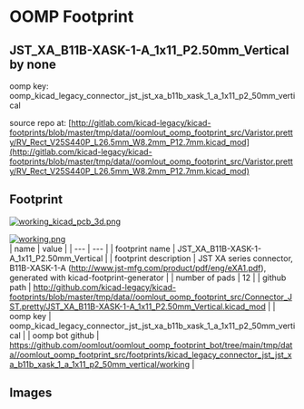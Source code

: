# OOMP Footprint  
## JST_XA_B11B-XASK-1-A_1x11_P2.50mm_Vertical  by none  
  
oomp key: oomp_kicad_legacy_connector_jst_jst_xa_b11b_xask_1_a_1x11_p2_50mm_vertical  
  
source repo at: [http://gitlab.com/kicad-legacy/kicad-footprints/blob/master/tmp/data//oomlout_oomp_footprint_src/Varistor.pretty/RV_Rect_V25S440P_L26.5mm_W8.2mm_P12.7mm.kicad_mod](http://gitlab.com/kicad-legacy/kicad-footprints/blob/master/tmp/data//oomlout_oomp_footprint_src/Varistor.pretty/RV_Rect_V25S440P_L26.5mm_W8.2mm_P12.7mm.kicad_mod)  
## Footprint  
  
[![working_kicad_pcb_3d.png](working_kicad_pcb_3d_600.png)](working_kicad_pcb_3d.png)  
  
[![working.png](working_600.png)](working.png)  
| name | value | 
| --- | --- | 
| footprint name | JST_XA_B11B-XASK-1-A_1x11_P2.50mm_Vertical | 
| footprint description | JST XA series connector, B11B-XASK-1-A (http://www.jst-mfg.com/product/pdf/eng/eXA1.pdf), generated with kicad-footprint-generator | 
| number of pads | 12 | 
| github path | http://github.com/kicad-legacy/kicad-footprints/blob/master/tmp/data//oomlout_oomp_footprint_src/Connector_JST.pretty/JST_XA_B11B-XASK-1-A_1x11_P2.50mm_Vertical.kicad_mod | 
| oomp key | oomp_kicad_legacy_connector_jst_jst_xa_b11b_xask_1_a_1x11_p2_50mm_vertical | 
| oomp bot github | https://github.com/oomlout/oomlout_oomp_footprint_bot/tree/main/tmp/data//oomlout_oomp_footprint_src/footprints/kicad_legacy_connector_jst_jst_xa_b11b_xask_1_a_1x11_p2_50mm_vertical/working | 
## Images  
